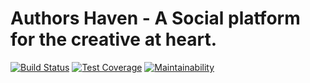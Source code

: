 # Authors Haven - A Social platform for the creative at heart.

[![Build Status](https://travis-ci.org/andela/artemis-ah-frontend.svg?branch=develop)](https://travis-ci.org/andela/artemis-ah-frontend) [![Test Coverage](https://api.codeclimate.com/v1/badges/beb931b0733dc5859f40/test_coverage)](https://codeclimate.com/github/andela/artemis-ah-frontend/test_coverage) [![Maintainability](https://api.codeclimate.com/v1/badges/beb931b0733dc5859f40/maintainability)](https://codeclimate.com/github/andela/artemis-ah-frontend/maintainability)
